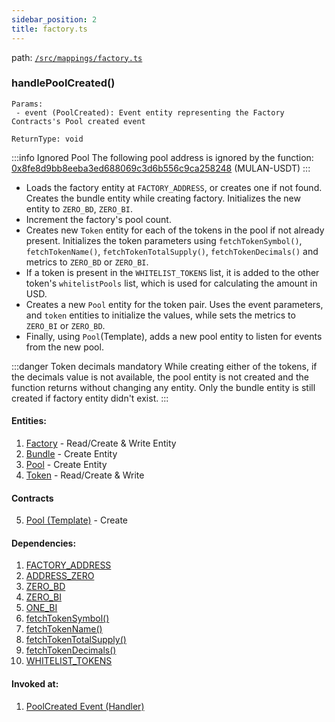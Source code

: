 ```yaml
---
sidebar_position: 2
title: factory.ts
---
```


path: [`/src/mappings/factory.ts`](https://github.com/Uniswap/v3-subgraph/blob/main/src/mappings/factory.ts)

### handlePoolCreated()
```
Params:
 - event (PoolCreated): Event entity representing the Factory Contracts's Pool created event

ReturnType: void
```
:::info Ignored Pool
The following pool address is ignored by the function: [0x8fe8d9bb8eeba3ed688069c3d6b556c9ca258248](https://etherscan.io/address/0x8fe8d9bb8eeba3ed688069c3d6b556c9ca258248) (MULAN-USDT)
:::

- Loads the factory entity at `FACTORY_ADDRESS`, or creates one if not found. Creates the bundle entity while creating factory. Initializes the new entity to `ZERO_BD`, `ZERO_BI`.
- Increment the factory's pool count. 
- Creates new `Token` entity for each of the tokens in the pool if not already present. Initializes the token parameters using `fetchTokenSymbol()`, `fetchTokenName()`, `fetchTokenTotalSupply()`, `fetchTokenDecimals()` and metrics to `ZERO_BD` or `ZERO_BI`. 
- If a token is present in the `WHITELIST_TOKENS` list, it is added to the other token's `whitelistPools` list, which is used for calculating the amount in USD.
- Creates a new `Pool` entity for the token pair. Uses the event parameters, and `token` entities to initialize the values, while sets the metrics to `ZERO_BI` or `ZERO_BD`.
- Finally, using `Pool`(Template), adds a new pool entity to listen for events from the new pool.

:::danger Token decimals mandatory
While creating either of the tokens, if the decimals value is not available, the pool entity is not created and the function returns without changing any entity. Only the bundle entity is still created if factory entity didn't exist.
:::

#### Entities:
1. [Factory](../../schemas/factory.md) - Read/Create & Write Entity
2. [Bundle](../../schemas/bundle.md) - Create Entity
3. [Pool](../../schemas/pool.md) - Create Entity
4. [Token](../../schemas/token.md) - Read/Create & Write

#### Contracts
5. [Pool (Template)](../../contracts/pool.md) - Create

#### Dependencies:
1. [FACTORY_ADDRESS](../utils/constants.ts#factory_address)
2. [ADDRESS_ZERO](../utils/constants.ts#address_zero)
3. [ZERO_BD](../utils/constants.ts#zero_bd)
4. [ZERO_BI](../utils/constants.ts#zero_bi)
5. [ONE_BI](../utils/constants.ts#one_bi)
6. [fetchTokenSymbol()](../utils/token.ts#fetchtokensymbol)
7. [fetchTokenName()](../utils/token.ts#fetchtokenname)
8. [fetchTokenTotalSupply()](../utils/token.ts#fetchtokentotalsupply)
9. [fetchTokenDecimals()](../utils/token.ts#fetchtokendecimals)
10. [WHITELIST_TOKENS](../utils/pricing.ts#whitelist_tokens)

#### Invoked at:
1. [PoolCreated Event (Handler)](../../events/poolcreated.md)
